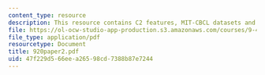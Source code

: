 ```yaml
---
content_type: resource
description: This resource contains C2 features, MIT-CBCL datasets and Caltech datasets.
file: https://ol-ocw-studio-app-production.s3.amazonaws.com/courses/9-459-scene-understanding-symposium-spring-2006/47f229d566eea26598cd7388b87e7244_920paper2.pdf
file_type: application/pdf
resourcetype: Document
title: 920paper2.pdf
uid: 47f229d5-66ee-a265-98cd-7388b87e7244
---
```

